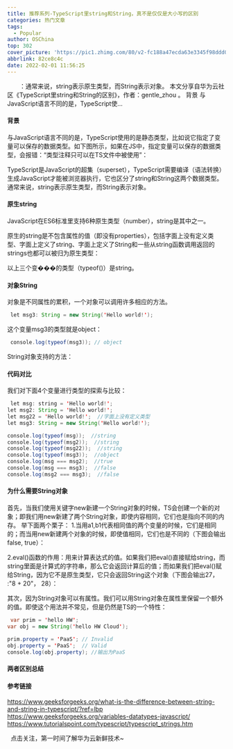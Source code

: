 ```yaml
---
title: 推荐系列-TypeScript里string和String，真不是仅仅是大小写的区别
categories: 热门文章
tags:
  - Popular
author: OSChina
top: 302
cover_picture: 'https://pic1.zhimg.com/80/v2-fc188a47ecda63e3345f98ddd015d684_720w.jpg'
abbrlink: 82ce8c4c
date: 2022-02-01 11:56:25
---
```


&emsp;&emsp;：通常来说，string表示原生类型，而String表示对象。 本文分享自华为云社区《TypeScript里string和String的区别》，作者：gentle_zhou 。 背景 与JavaScript语言不同的是，TypeScript使...
<!-- more -->

                                                                                                                    

#### 背景 
与JavaScript语言不同的是，TypeScript使用的是静态类型，比如说它指定了变量可以保存的数据类型。如下图所示，如果在JS中，指定变量可以保存的数据类型，会报错：“类型注释只可以在TS文件中被使用”： 
 
TypeScript是JavaScript的超集（superset），TypeScript需要编译（语法转换）生成JavaScript才能被浏览器执行，它也区分了string和String这两个数据类型。通常来说，string表示原生类型，而String表示对象。 
 
#### 原生string 
JavaScript在ES6标准里支持6种原生类型（number），string是其中之一。 
 
原生的string是不包含属性的值（即没有properties），包括字面上没有定义类型、字面上定义了string、字面上定义了String和一些从string函数调用返回的strings也都可以被归为原生类型： 
 
以上三个变���的类型（typeof()）是string。 
 
#### 对象String 
对象是不同属性的累积，一个对象可以调用许多相应的方法。 
 
  
 ```java 
  let msg3: String = new String('Hello world!');
  ``` 
  
 
这个变量msg3的类型就是object： 
 
  
 ```java 
  console.log(typeof(msg3)); // object
  ``` 
  
 
String对象支持的方法： 
 
 
 
#### 代码对比 
我们对下面4个变量进行类型的探索与比较： 
 
  
 ```java 
  let msg: string = 'Hello world!';
let msg2: String = 'Hello world!';
let msg22 = 'Hello world!';  //字面上没有定义类型
let msg3: String = new String('Hello world!');

console.log(typeof(msg));  //string
console.log(typeof(msg2));  //string
console.log(typeof(msg22));  //string
console.log(typeof(msg3));  //object
console.log(msg === msg2);  //true
console.log(msg === msg3);  //false
console.log(msg2 === msg3);  //false
  ``` 
  
 
 
#### 为什么需要String对象 
首先，当我们使用关键字new新建一个String对象的时候，TS会创建一个新的对象；即我们用new新建了两个String对象，即使内容相同，它们也是指向不同的内存。 
举下面两个栗子： 
1.当用a1,b1代表相同值的两个变量的时候，它们是相同的；而当用new新建两个对象的时候，即使值相同，它们也是不同的（下图会输出false, true）： 
 
2.eval()函数的作用：用来计算表达式的值。如果我们把eval()直接赋给string，而string里面是计算式的字符串，那么它会返回计算后的值；而如果我们把eval()赋给String，因为它不是原生类型，它只会返回String这个对象（下图会输出27， :"8 + 20"， 28）： 
 
其次，因为String对象可以有属性。我们可以用String对象在属性里保留一个额外的值。即使这个用法并不常见，但是仍然是TS的一个特性： 
 
  
 ```java 
  var prim = 'hello HW';
var obj = new String('hello HW Cloud');

prim.property = 'PaaS'; // Invalid
obj.property = 'PaaS';  // Valid
console.log(obj.property); //输出为PaaS
  ``` 
  
 
 
#### 两者区别总结 
 
 
#### 参考链接 
 
 https://www.geeksforgeeks.org/what-is-the-difference-between-string-and-string-in-typescript/?ref=lbp 
 https://www.geeksforgeeks.org/variables-datatypes-javascript/ 
 https://www.tutorialspoint.com/typescript/typescript_strings.htm 
 
  
点击关注，第一时间了解华为云新鲜技术~
                                        